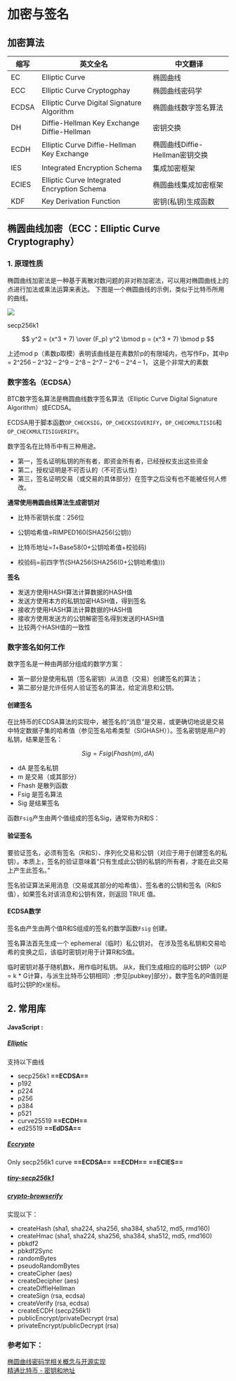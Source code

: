 
# 加密与签名


## 加密算法

缩写  |	英文全名 |	中文翻译
---|---| ---
EC |Elliptic Curve |椭圆曲线
ECC |	Elliptic Curve Cryptogphay |	椭圆曲线密码学
ECDSA |	Elliptic Curve Digital Signature Algorithm |	椭圆曲线数字签名算法
DH |	Diffie-Hellman Key Exchange	Diffie-Hellman |密钥交换
ECDH |	Elliptic Curve Diffie-Hellman Key Exchange |	椭圆曲线Diffie-Hellman密钥交换
IES	|Integrated Encryption Schema	|集成加密框架
ECIES |	Elliptic Curve Integrated Encryption Schema	|椭圆曲线集成加密框架
KDF	 |Key Derivation Function|	密钥(私钥)生成函数

  

## 椭圆曲线加密（ECC：Elliptic Curve Cryptography）
### 1. 原理性质
椭圆曲线加密法是一种基于离散对数问题的非对称加密法，可以用对椭圆曲线上的点进行加法或乘法运算来表达。 下图是一个椭圆曲线的示例，类似于比特币所用的曲线。
<html>
<img src='http://upload-images.jianshu.io/upload_images/1785959-38f55b8ef0bdae9f.png?imageMogr2/auto-orient/strip%7CimageView2/2/w/1240'/>
</html>

secp256k1
```math

y^2 = (x^3 + 7) \over (F_p)

 y^2 \bmod p = (x^3 + 7) \bmod p

```
上述mod p（素数p取模）表明该曲线是在素数阶p的有限域内，也写作Fp，其中p = 2^256 – 2^32 – 2^9 – 2^8 – 2^7 – 2^6 – 2^4 – 1， 这是个非常大的素数

### 数字签名（ECDSA）

BTC数字签名算法是椭圆曲线数字签名算法（Elliptic Curve Digital Signature Algorithm）或ECDSA。

ECDSA用于脚本函数`OP_CHECKSIG`，`OP_CHECKSIGVERIFY`，`OP_CHECKMULTISIG`和`OP_CHECKMULTISIGVERIFY`。

数字签名在比特币中有三种用途。
- 第一，签名证明私钥的所有者，即资金所有者，已经授权支出这些资金
- 第二，授权证明是不可否认的（不可否认性）
- 第三，签名证明交易（或交易的具体部分）在签字之后没有也不能被任何人修改。

**通常使用椭圆曲线算法生成密钥对**

- 比特币密钥长度：256位

- 公钥哈希值=RIMPED160(SHA256(公钥))

- 比特币地址=*1*+Base58(0+公钥哈希值+校验码)

- 校验码=前四字节(SHA256(SHA256(0+公钥哈希值)))

  

**签名** 

- 发送方使用HASH算法计算数据的HASH值
- 发送方使用本方的私钥加密HASH值，得到签名
- 接收方使用HASH算法计算数据的HASH值
- 接收方使用发送方的公钥解密签名得到发送的HASH值
- 比较两个HASH值的一致性



### 数字签名如何工作
数字签名是一种由两部分组成的数学方案：
- 第一部分是使用私钥（签名密钥）从消息（交易）创建签名的算法； 
-  第二部分是允许任何人验证签名的算法，给定消息和公钥。

#### 创建签名
在比特币的ECDSA算法的实现中，被签名的“消息”是交易，或更确切地说是交易中特定数据子集的哈希值（参见签名哈希类型（SIGHASH））。签名密钥是用户的私钥，结果是签名：
```math
Sig = F{sig}(F{hash}(m),   dA)
```
- dA 是签名私钥
- m 是交易（或其部分）
- Fhash 是散列函数
- Fsig 是签名算法
- Sig 是结果签名

函数` Fsig `产生由两个值组成的签名Sig，通常称为R和S：

#### 验证签名

要验证签名，必须有签名（R和S）、序列化交易和公钥（对应于用于创建签名的私钥）。本质上，签名的验证意味着“只有生成此公钥的私钥的所有者，才能在此交易上产生此签名。”

签名验证算法采用消息（交易或其部分的哈希值）、签名者的公钥和签名（R和S值），如果签名对该消息和公钥有效，则返回 TRUE 值。

#### ECDSA数学
签名由产生由两个值R和S组成的签名的数学函数`Fsig` 创建。

签名算法首先生成一个 ephemeral（临时）私公钥对。 在涉及签名私钥和交易哈希的变换之后，该临时密钥对用于计算R和S值。

临时密钥对基于随机数k，用作临时私钥。 从k，我们生成相应的临时公钥P（以P = k * G计算，与派生比特币公钥相同）;参见[pubkey]部分）。数字签名的R值则是临时公钥P的x坐标。




## 2. 常用库
#### JavaScript :
##### [Elliptic](https://github.com/indutny/elliptic)
支持以下曲线
- secp256k1  **==ECDSA==** 
- p192
- p224
- p256
- p384
- p521
- curve25519 **==ECDH==**
- ed25519  **==EdDSA==**

##### [Eccrypto](https://github.com/bitchan/eccrypto)
Only secp256k1 curve **==ECDSA==** **==ECDH==** **==ECIES==**

##### [tiny-secp256k1](https://github.com/bitcoinjs/tiny-secp256k1)

##### [crypto-browserify](https://github.com/crypto-browserify/crypto-browserify)
实现以下：

* createHash (sha1, sha224, sha256, sha384, sha512, md5, rmd160)
* createHmac (sha1, sha224, sha256, sha384, sha512, md5, rmd160)
* pbkdf2
* pbkdf2Sync
* randomBytes
* pseudoRandomBytes
* createCipher (aes)
* createDecipher (aes)
* createDiffieHellman
* createSign (rsa, ecdsa)
* createVerify (rsa, ecdsa)
* createECDH (secp256k1)
* publicEncrypt/privateDecrypt (rsa)
* privateEncrypt/publicDecrypt (rsa)




### 参考如下：

[椭圆曲线密码学相关概念与开源实现](https://blog.xiaofuxing.name/2017/05/10/more_on_ecc.html)  
[精通比特币 - 密钥和地址](https://wizardforcel.gitbooks.io/masterbitcoin2cn/content/ch04.html)
